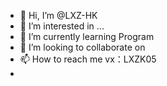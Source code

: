 - 👋 Hi, I’m @LXZ-HK
- 👀 I’m interested in ...
- 🌱 I’m currently learning Program
- 💞️ I’m looking to collaborate on
- 📫 How to reach me vx：LXZK05
-


<!---
LXZ-HK/LXZ-HK is a ✨ special ✨ repository because its `README.md` (this file) appears on your GitHub profile.
You can click the Preview link to take a look at your changes.
--->
